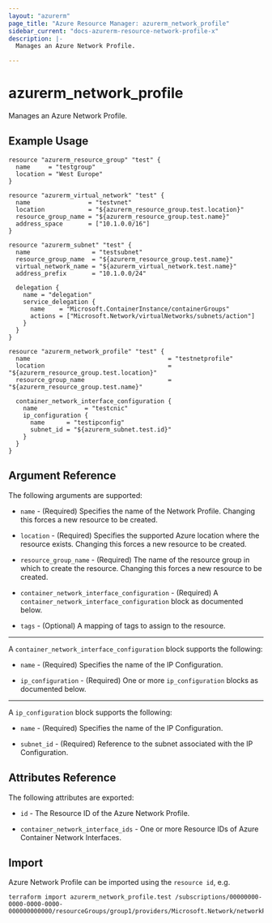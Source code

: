 ```yaml
---
layout: "azurerm"
page_title: "Azure Resource Manager: azurerm_network_profile"
sidebar_current: "docs-azurerm-resource-network-profile-x"
description: |-
  Manages an Azure Network Profile.

---
```


# azurerm_network_profile

Manages an Azure Network Profile.

## Example Usage

```hcl
resource "azurerm_resource_group" "test" {
  name     = "testgroup"
  location = "West Europe"
}

resource "azurerm_virtual_network" "test" {
  name                = "testvnet"
  location            = "${azurerm_resource_group.test.location}"
  resource_group_name = "${azurerm_resource_group.test.name}"
  address_space       = ["10.1.0.0/16"]
}

resource "azurerm_subnet" "test" {
  name                 = "testsubnet"
  resource_group_name  = "${azurerm_resource_group.test.name}"
  virtual_network_name = "${azurerm_virtual_network.test.name}"
  address_prefix       = "10.1.0.0/24"

  delegation {
    name = "delegation"
    service_delegation {
      name    = "Microsoft.ContainerInstance/containerGroups"
      actions = ["Microsoft.Network/virtualNetworks/subnets/action"]
    }
  }
}

resource "azurerm_network_profile" "test" {
  name                                      = "testnetprofile"
  location                                  = "${azurerm_resource_group.test.location}"
  resource_group_name                       = "${azurerm_resource_group.test.name}"

  container_network_interface_configuration {
    name             = "testcnic"
    ip_configuration {
      name      = "testipconfig"
      subnet_id = "${azurerm_subnet.test.id}"
    }
  }
}
```

## Argument Reference

The following arguments are supported:

* `name` - (Required) Specifies the name of the Network Profile. Changing this forces a new resource to be created.

* `location` - (Required) Specifies the supported Azure location where the resource exists. Changing this forces a new resource to be created.

* `resource_group_name` - (Required) The name of the resource group in which to create the resource. Changing this forces a new resource to be created.

* `container_network_interface_configuration` - (Required) A `container_network_interface_configuration` block as documented below.

* `tags` - (Optional) A mapping of tags to assign to the resource.

---

A `container_network_interface_configuration` block supports the following:

* `name` - (Required) Specifies the name of the IP Configuration.

* `ip_configuration` - (Required) One or more `ip_configuration` blocks as documented below.

---
A `ip_configuration` block supports the following:

* `name` - (Required) Specifies the name of the IP Configuration.

* `subnet_id` - (Required) Reference to the subnet associated with the IP Configuration.

## Attributes Reference

The following attributes are exported:

* `id` - The Resource ID of the Azure Network Profile.

* `container_network_interface_ids` - One or more Resource IDs of Azure Container Network Interfaces.

## Import

Azure Network Profile can be imported using the `resource id`, e.g.

```shell
terraform import azurerm_network_profile.test /subscriptions/00000000-0000-0000-0000-000000000000/resourceGroups/group1/providers/Microsoft.Network/networkProfiles/testnetprofile
```
